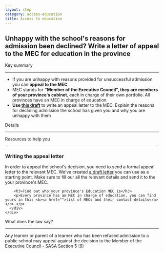 ```yaml
---
layout: step
category: access-education
title: Access to education
---
```

<h2 class="title">
  <i class="fa fa-fw fa-question-circle" aria-hidden="true"></i>  Unhappy with the school's reasons for admission been declined? Write a letter of appeal to the MEC for education in the province
</h2>

<div class="row">
  <div class="col-md-6">
    <div class="summary">
      <div class="header"><i class="fa fa-fw fa-exclamation-circle" aria-hidden="true"></i> Key summary</div>
      <hr>
      <ul class="fa-ul">
        <li><i class="fa-li fa fa-gavel"></i>If you are unhappy with reasons provided for unsuccessful admission you can <b>appeal to the MEC</b></li>
        <li><i class="fa-li fa fa-university"></i>MEC stands for <b>"Member of the Executive Council", they are members of your province's cabinet</b>, each in charge of their own portfolio. All provinces have an MEC in charge of education</li>
        <li><i class="fa-li fa fa-file-text"></i><b>Use <a href="">this draft</a></b> to write an appeal letter to the MEC. Explain the reasons for declining admission the school has given you and why you are unhappy with them</li>
      </ul>
    </div>
  </div>
  <div class="col-md-6">
    <div class="intro">
      <div class="header"><i class="fa fa-fw fa-info-circle" aria-hidden="true"></i> Details</div>
      <hr>
    </div>
  </div>
</div>

<div class="row">
  <div class="col-md-6">
    <div class="resources">
      <div class="header">
        <i class="fa fa-fw fa-wrench" aria-hidden="true"></i> Resources to help you
      </div>
      <hr>
      <div class="body">
        <h3>Writing the appeal letter</h3>
        <p>In order to appeal the school's decision, you need to send a formal appeal letter to the relevant MEC. We've created <a href="">a draft letter</a> you can use as a starting point. Make sure to fill our all the relevant details and send it to the your province's MEC.</p>

        <h3>Find out who your province's Education MEC is</h3>
        <p>Every province has an MEC in charge of education, you can find yours in this <b><a href="">list of MECs and their contact details</a></b>.</p>
      </div>
    </div>
  </div>
  <div class="col-md-6">
    <div class="legal-info">
      <div class="header">
        <i class="fa fa-fw fa-gavel" aria-hidden="true"></i> What does the law say?
      </div>
      <hr>
      <div class="body">
        <p>Any learner or parent of a learner who has been refused admission to a public school may appeal against the decision to the Member of the Executive Council - SASA Section 5 (9)</p>
      </div>
    </div>
  </div>
</div>
